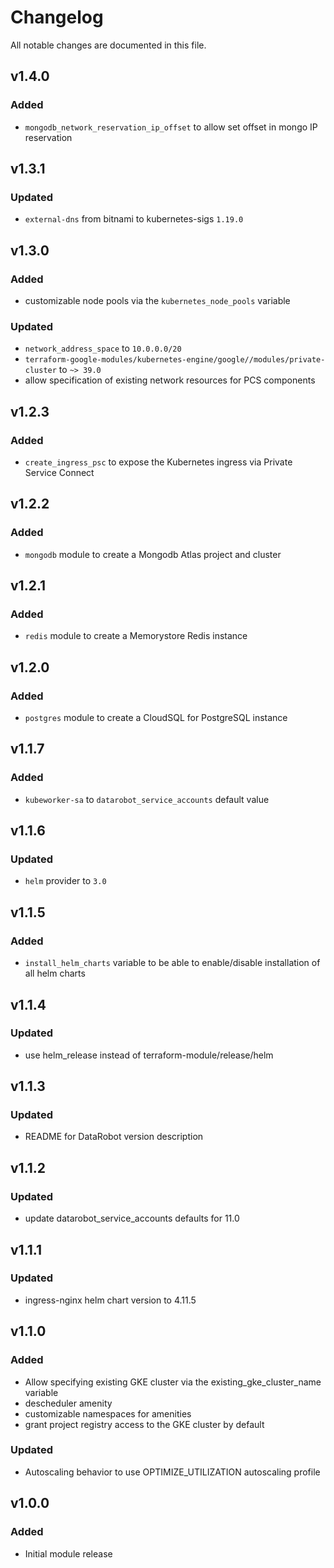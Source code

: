 # Changelog

All notable changes are documented in this file.

## v1.4.0
### Added
- `mongodb_network_reservation_ip_offset` to allow set offset in mongo IP reservation

## v1.3.1
### Updated
- `external-dns` from bitnami to kubernetes-sigs `1.19.0`

## v1.3.0
### Added
- customizable node pools via the `kubernetes_node_pools` variable
### Updated
- `network_address_space` to `10.0.0.0/20`
- `terraform-google-modules/kubernetes-engine/google//modules/private-cluster` to `~> 39.0`
- allow specification of existing network resources for PCS components

## v1.2.3
### Added
- `create_ingress_psc` to expose the Kubernetes ingress via Private Service Connect

## v1.2.2
### Added
- `mongodb` module to create a Mongodb Atlas project and cluster

## v1.2.1
### Added
- `redis` module to create a Memorystore Redis instance

## v1.2.0
### Added
- `postgres` module to create a CloudSQL for PostgreSQL instance

## v1.1.7
### Added
- `kubeworker-sa` to `datarobot_service_accounts` default value

## v1.1.6
### Updated
- `helm` provider to `3.0`

## v1.1.5
### Added
- `install_helm_charts` variable to be able to enable/disable installation of all helm charts

## v1.1.4
### Updated
- use helm_release instead of terraform-module/release/helm

## v1.1.3
### Updated
- README for DataRobot version description

## v1.1.2
### Updated
- update datarobot_service_accounts defaults for 11.0

## v1.1.1
### Updated
- ingress-nginx helm chart version to 4.11.5

## v1.1.0
### Added
- Allow specifying existing GKE cluster via the existing_gke_cluster_name variable
- descheduler amenity
- customizable namespaces for amenities
- grant project registry access to the GKE cluster by default
### Updated
- Autoscaling behavior to use OPTIMIZE_UTILIZATION autoscaling profile

## v1.0.0
### Added
- Initial module release
